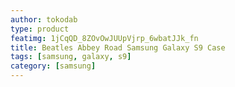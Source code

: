 ```yaml
---
author: tokodab
type: product
featimg: 1jCqQD_8ZOvOwJUUpVjrp_6wbatJJk_fn
title: Beatles Abbey Road Samsung Galaxy S9 Case
tags: [samsung, galaxy, s9]
category: [samsung]
---
```

